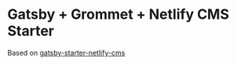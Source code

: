 # Gatsby + Grommet + Netlify CMS Starter

Based on [gatsby-starter-netlify-cms](https://github.com/netlify-templates/gatsby-starter-netlify-cms)
